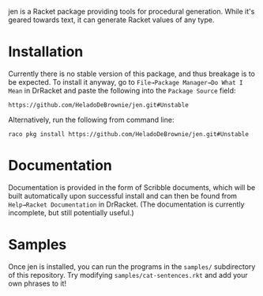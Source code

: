 jen is a Racket package providing tools for procedural generation. While it's geared towards text, it can generate Racket values of any type.

# Installation

Currently there is no stable version of this package, and thus breakage is to be expected. To install it anyway, go to `File→Package Manager→Do What I Mean` in DrRacket and paste the following into the `Package Source` field:

    https://github.com/HeladoDeBrownie/jen.git#Unstable

Alternatively, run the following from command line:

    raco pkg install https://github.com/HeladoDeBrownie/jen.git#Unstable

# Documentation

Documentation is provided in the form of Scribble documents, which will be built automatically upon successful install and can then be found from `Help→Racket Documentation` in DrRacket. (The documentation is currently incomplete, but still potentially useful.)

# Samples

Once jen is installed, you can run the programs in the `samples/` subdirectory of this repository. Try modifying `samples/cat-sentences.rkt` and add your own phrases to it!